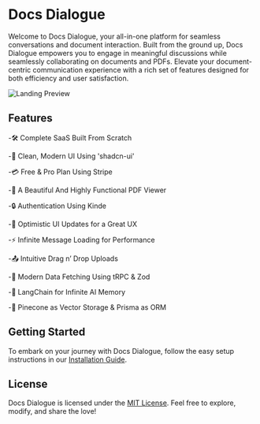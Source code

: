 # Docs Dialogue

Welcome to Docs Dialogue, your all-in-one platform for seamless conversations and document interaction. Built from the ground up, Docs Dialogue empowers you to engage in meaningful discussions while seamlessly collaborating on documents and PDFs. Elevate your document-centric communication experience with a rich set of features designed for both efficiency and user satisfaction.

![Landing Preview](https://i.postimg.cc/Nf885Bg0/image-2023-11-14-02-28-51.png)

## Features

-🛠️ Complete SaaS Built From Scratch

-🎨 Clean, Modern UI Using 'shadcn-ui'

-💳 Free & Pro Plan Using Stripe

-📄 A Beautiful And Highly Functional PDF Viewer

-🔒 Authentication Using Kinde

-🚀 Optimistic UI Updates for a Great UX

-⚡ Infinite Message Loading for Performance

-📤 Intuitive Drag n’ Drop Uploads

-🔧 Modern Data Fetching Using tRPC & Zod

-🧠 LangChain for Infinite AI Memory

-🌲 Pinecone as Vector Storage & Prisma as ORM

## Getting Started

To embark on your journey with Docs Dialogue, follow the easy setup instructions in our [Installation Guide](link/to/installation/guide.md).

## License

Docs Dialogue is licensed under the [MIT License](link/to/license.md). Feel free to explore, modify, and share the love!
